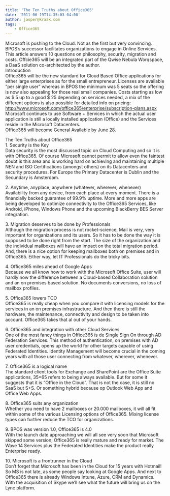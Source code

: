 ```yaml
---
title: 'The Ten Truths about Office365'
date: '2011-06-19T14:35:03-04:00'
author: jasper@kraak.com
tags:
    - Office365
---
```


Microsoft is pushing to the Cloud. Not as the first but very convincing. BPOS’s successor facilitates organizations to engage in Online Services. This article answers 10 questions on philosophy, security, migration and costs. Offcie365 will be an integrated part of the Qwise Nebula Worqspace, a DaaS solution co-architected by the author.  
Introduction  
Office365 will be the new standard for Cloud Based Office applications for either large enterprises as for the small entrepreneur. Licenses are available “per single user” whereas in BPOS the minimum was 5 seats so the offering is now also appealing for those real small companies. Costs starting as low as $ 5 up to a good $ 25 depending on services needed, a mix of the different options is also possible for detailed info on pricing: http://www.microsoft.com/office365/enterprise/subscription-plans.aspx  
Microsoft continues to use Software + Services in which the actual user application is still a locally installed application (Office) and the Services reside in the Microsoft Datacenters.  
Office365 will become General Available by June 28.

The Ten Truths about Office365  
1\. Security is the Key  
Data security is the most discussed topic on Cloud Computing and so it is with Office365. Of course Microsoft cannot permit to allow even the faintest doubt is this area and is working hard on achieving and maintaining multiple NEN and ISO Certifications (amongst others) on its Datacenters and security procedures. For Europe the Primary Datacenter is Dublin and the Secundary is Amsterdam.

2\. Anytime, anyplace, anywhere (whatever, wherever, whenever)  
Availability from any device, from each place at every moment. There is a financially backed guarantee of 99.9% uptime. More and more apps are being developed to optimize connectivity to the Office365 Services, like Android, iPhone, Windows Phone and the upcoming BlackBerry BES Server integration.

3\. Migration deserves to be done by Professionals  
Although the migration process is not rocket-science, Mail is very, very important for organizations and its users. So it has to be done the way it is supposed to be done right from the start. The size of the organization and the individual mailboxes will have an impact on the total migration period. And, there is a nice option for keeping mailboxes both on premises and in Office365. Either way, let IT Professionals do the tricky bits.

4\. Office365 miles ahead of Google Apps  
Because we all know how to work with the Microsoft Office Suite, user will hardly now the difference between a Cloud-based Collaboration solution and an on premises based solution. No documents conversions, no loss of mailbox profiles.

5\. Office365 lowers TCO  
Office365 is really cheap when you compare it with licensing models for the services in an on premises infrastructure. And then there is still the hardware, the maintenance, connectivity and design to be taken into account. Office365 takes that al out of your hands.

6\. Office365 and integration with other Cloud Services  
One of the most fancy things in Office365 is de Single Sign On through AD Federation Services. This method of authentication, on premises with AD user credentials, opens up the world for other targets capable of using Federated Identities. Identity Management will become crucial in the coming years with all those user connecting from whatever, wherever, whenever.

7\. Office365 is a logical name  
The standard client tools for Exchange and SharePoint are the Office Suite applications, 35=65 refers to being always available. But for some it suggests that it is “Office in the Cloud”. That is not the case, it is still no SaaS but S+S. Or something hybrid because op Outlook Web App and Office Web Apps.

8\. Office365 suits any organization  
Whether you need to have 2 mailboxes or 20.000 mailboxes, it will all fit within some of the various Licensing options of Office365. Mixing license types can further reduce the TCO for organizations.

9\. BPOS was version 1.0, Office365 is 4.0  
With the launch date approaching we will all see very soon that Microsoft skipped some version; Office365 is really mature and ready for market. The Wave 14 Services plus the Federated Identities make the product really Enterprise ready.

10\. Microsoft is a frontrunner in the Cloud  
Don’t forget that Microsoft has been in the Cloud for 15 years with Hotmail! So MS is not late, as some people say looking at Google Apps. And next to Office365 there is already Windows Intune, Azure, CRM and Dynamics. With the acquisition of Skype we’ll see what the future will bring us on the Lync platform.
